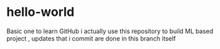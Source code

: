 # hello-world
Basic one to learn GitHub
i actually use this repository to build ML based project , updates that i commit are done in this branch itself
